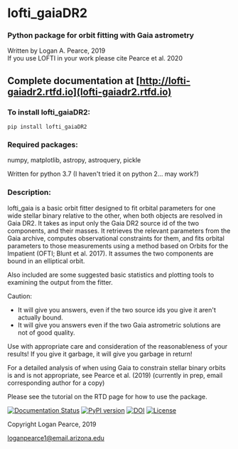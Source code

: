 # lofti_gaiaDR2
### Python package for orbit fitting with Gaia astrometry
Written by Logan A. Pearce, 2019<br>
If you use LOFTI in your work please cite Pearce et al. 2020

## Complete documentation at [http://lofti-gaiadr2.rtfd.io](lofti-gaiadr2.rtfd.io)

### To install lofti_gaiaDR2:
    pip install lofti_gaiaDR2
   
### Required packages:
numpy, matplotlib, astropy, astroquery, pickle

Written for python 3.7 (I haven't tried it on python 2... may work?)

### Description:
lofti_gaia is a basic orbit fitter designed to fit orbital parameters for one wide stellar binary relative to the other, when both objects are resolved in Gaia DR2.  It takes as input only the Gaia DR2 source id of the two components, and their masses.  It retrieves the relevant parameters from the Gaia archive, computes observational constraints for them, and fits orbital parameters to those measurements using a method based on Orbits for the Impatient (OFTI; Blunt et al. 2017).  It assumes the two components are bound in an elliptical orbit.  

Also included are some suggested basic statistics and plotting tools to examining the output from the fitter.

Caution:
 - It will give you answers, even if the two source ids you give it aren't actually bound.
 - It will give you answers even if the two Gaia astrometric solutions are not of good quality.
 
 Use with appropriate care and consideration of the reasonableness of your results!  If you give it garbage, it will give you garbage in return!
 
 For a detailed analysis of when using Gaia to constrain stellar binary orbits is and is not appropriate, see Pearce et al. (2019) (currently in prep, email corresponding author for a copy)

Please see the tutorial on the RTD page for how to use the package.

[![Documentation Status](https://readthedocs.org/projects/lofti-gaiadr2/badge/?version=latest)](https://lofti-gaiadr2.readthedocs.io/en/latest/?badge=latest)
[![PyPI version](https://badge.fury.io/py/lofti-gaiaDR2.svg)](https://badge.fury.io/py/lofti-gaiaDR2)
[![DOI](https://zenodo.org/badge/DOI/10.5281/zenodo.3955152.svg)](https://doi.org/10.5281/zenodo.3955152)
[![License](https://img.shields.io/badge/License-BSD%203--Clause-blue.svg)](https://opensource.org/licenses/BSD-3-Clause)

Copyright Logan Pearce, 2019

loganpearce1@email.arizona.edu
